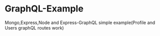 # GraphQL-Example
Mongo,Express,Node and Express-GraphQL simple example(Profile and Users graphQL routes work)
